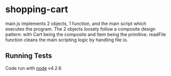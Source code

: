 # shopping-cart
main.js implements 2 objects, 1 function, and the main script which executes the program. The 2 objects loosely follow a composite design pattern: with Cart being the composite and Item being the primitive. readFile function cleans the main scripting logic by handling file io. 

## Running Tests
Code run with [node](https://nodejs.org/en/download/) v4.2.6 

